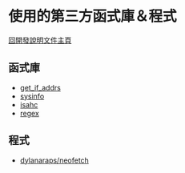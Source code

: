 使用的第三方函式庫＆程式
===

[回開發說明文件主頁](README.md)

## 函式庫
- [get_if_addrs](https://crates.io/crates/get_if_addrs)
- [sysinfo](https://crates.io/crates/sysinfo)
- [isahc](https://crates.io/crates/isahc)
- [regex](https://crates.io/crates/regex)

## 程式
- [dylanaraps/neofetch](https://github.com/dylanaraps/neofetch)